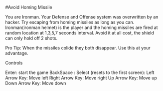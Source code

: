 #Avoid Homing Missile 

You are Ironman. 
Your Defense and Offense system was overwritten by an hacker.
Try escaping from homing missiles as long as you can.
Ironman(ironman helmet) is the player and the homing missiles are fired at random location at 1,3,5,7 seconds interval.
Avoid it at all cost, the shield can only hold off 2 shots. 

Pro Tip: When the missiles colide they both disappear. Use this at your advantage.

Controls

Enter: start the game
BackSpace : Select (resets to the first screen): 
Left Arrow Key: Move left
Right Arrow Key: Move right
Up Arrow Key: Move up
Down Arrow Key: Move down
